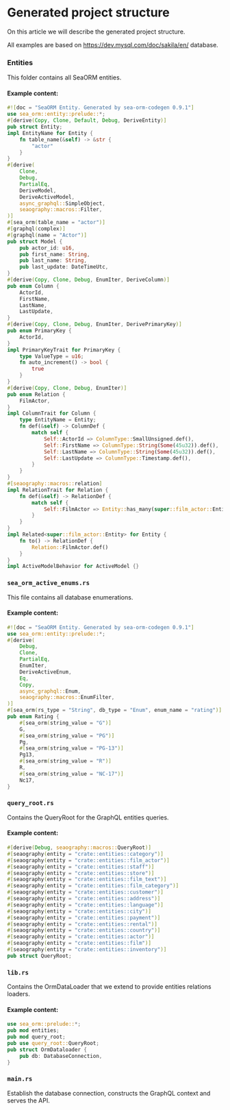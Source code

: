 # Generated project structure

On this article we will describe the generated project structure.

All examples are based on https://dev.mysql.com/doc/sakila/en/ database.

### Entities

This folder contains all SeaORM entities.

#### Example content:

```rust
#![doc = "SeaORM Entity. Generated by sea-orm-codegen 0.9.1"]
use sea_orm::entity::prelude::*;
#[derive(Copy, Clone, Default, Debug, DeriveEntity)]
pub struct Entity;
impl EntityName for Entity {
    fn table_name(&self) -> &str {
        "actor"
    }
}
#[derive(
    Clone,
    Debug,
    PartialEq,
    DeriveModel,
    DeriveActiveModel,
    async_graphql::SimpleObject,
    seaography::macros::Filter,
)]
#[sea_orm(table_name = "actor")]
#[graphql(complex)]
#[graphql(name = "Actor")]
pub struct Model {
    pub actor_id: u16,
    pub first_name: String,
    pub last_name: String,
    pub last_update: DateTimeUtc,
}
#[derive(Copy, Clone, Debug, EnumIter, DeriveColumn)]
pub enum Column {
    ActorId,
    FirstName,
    LastName,
    LastUpdate,
}
#[derive(Copy, Clone, Debug, EnumIter, DerivePrimaryKey)]
pub enum PrimaryKey {
    ActorId,
}
impl PrimaryKeyTrait for PrimaryKey {
    type ValueType = u16;
    fn auto_increment() -> bool {
        true
    }
}
#[derive(Copy, Clone, Debug, EnumIter)]
pub enum Relation {
    FilmActor,
}
impl ColumnTrait for Column {
    type EntityName = Entity;
    fn def(&self) -> ColumnDef {
        match self {
            Self::ActorId => ColumnType::SmallUnsigned.def(),
            Self::FirstName => ColumnType::String(Some(45u32)).def(),
            Self::LastName => ColumnType::String(Some(45u32)).def(),
            Self::LastUpdate => ColumnType::Timestamp.def(),
        }
    }
}
#[seaography::macros::relation]
impl RelationTrait for Relation {
    fn def(&self) -> RelationDef {
        match self {
            Self::FilmActor => Entity::has_many(super::film_actor::Entity).into(),
        }
    }
}
impl Related<super::film_actor::Entity> for Entity {
    fn to() -> RelationDef {
        Relation::FilmActor.def()
    }
}
impl ActiveModelBehavior for ActiveModel {}
```

### `sea_orm_active_enums.rs`

This file contains all database enumerations.

#### Example content:
```rust
#![doc = "SeaORM Entity. Generated by sea-orm-codegen 0.9.1"]
use sea_orm::entity::prelude::*;
#[derive(
    Debug,
    Clone,
    PartialEq,
    EnumIter,
    DeriveActiveEnum,
    Eq,
    Copy,
    async_graphql::Enum,
    seaography::macros::EnumFilter,
)]
#[sea_orm(rs_type = "String", db_type = "Enum", enum_name = "rating")]
pub enum Rating {
    #[sea_orm(string_value = "G")]
    G,
    #[sea_orm(string_value = "PG")]
    Pg,
    #[sea_orm(string_value = "PG-13")]
    Pg13,
    #[sea_orm(string_value = "R")]
    R,
    #[sea_orm(string_value = "NC-17")]
    Nc17,
}
```

### `query_root.rs`

Contains the QueryRoot for the GraphQL entities queries.

#### Example content:

```rust
#[derive(Debug, seaography::macros::QueryRoot)]
#[seaography(entity = "crate::entities::category")]
#[seaography(entity = "crate::entities::film_actor")]
#[seaography(entity = "crate::entities::staff")]
#[seaography(entity = "crate::entities::store")]
#[seaography(entity = "crate::entities::film_text")]
#[seaography(entity = "crate::entities::film_category")]
#[seaography(entity = "crate::entities::customer")]
#[seaography(entity = "crate::entities::address")]
#[seaography(entity = "crate::entities::language")]
#[seaography(entity = "crate::entities::city")]
#[seaography(entity = "crate::entities::payment")]
#[seaography(entity = "crate::entities::rental")]
#[seaography(entity = "crate::entities::country")]
#[seaography(entity = "crate::entities::actor")]
#[seaography(entity = "crate::entities::film")]
#[seaography(entity = "crate::entities::inventory")]
pub struct QueryRoot;
```

### `lib.rs`

Contains the OrmDataLoader that we extend to provide entities relations loaders.

#### Example content:

```rust
use sea_orm::prelude::*;
pub mod entities;
pub mod query_root;
pub use query_root::QueryRoot;
pub struct OrmDataloader {
    pub db: DatabaseConnection,
}
```

### `main.rs`

Establish the database connection, constructs the GraphQL context and serves the API.